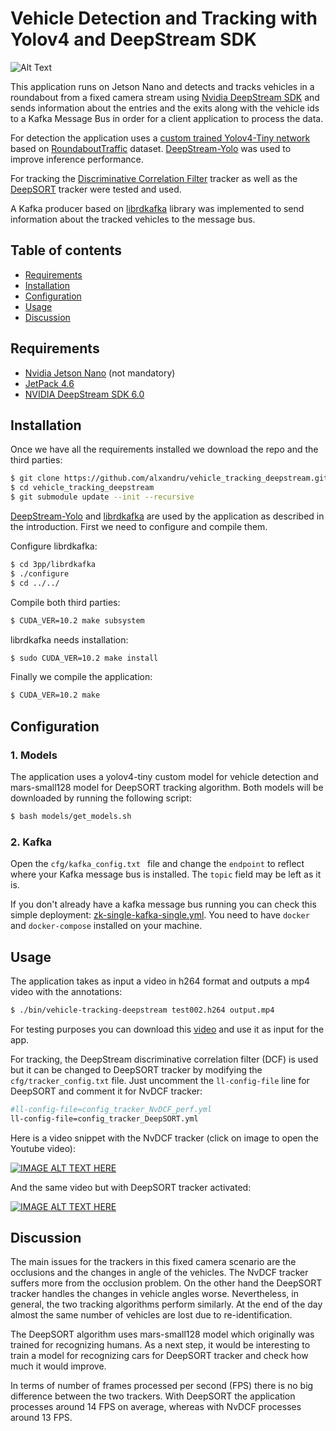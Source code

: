 # Vehicle Detection and Tracking with Yolov4 and DeepStream SDK

![Alt Text](https://media.giphy.com/media/B45c0SelzSWaY6OgnY/giphy.gif)

This application runs on Jetson Nano and detects and tracks vehicles in a roundabout from a fixed camera stream using [Nvidia DeepStream SDK](https://developer.nvidia.com/deepstream-sdk) and sends information about the entries and the exits along with the vehicle ids to a Kafka Message Bus in order for a client application to process the data.

For detection the application uses a [custom trained Yolov4-Tiny network](https://github.com/alxandru/yolov4_roundabout_traffic) based on [RoundaboutTraffic](https://github.com/alxandru/yolov4_roundabout_traffic/tree/main/data) dataset. [DeepStream-Yolo](https://github.com/marcoslucianops/DeepStream-Yolo) was used to improve inference performance.

For tracking the [Discriminative Correlation Filter](https://docs.nvidia.com/metropolis/deepstream/dev-guide/text/DS_plugin_gst-nvtracker.html#nvdcf-tracker) tracker as well as the [DeepSORT](https://docs.nvidia.com/metropolis/deepstream/dev-guide/text/DS_plugin_gst-nvtracker.html#deepsort-tracker-alpha) tracker were tested and used.

A Kafka producer based on [librdkafka](https://github.com/edenhill/librdkafka) library was implemented to send information about the tracked vehicles to the message bus.


## Table of contents

* [Requirements](#requirements)
* [Installation](#install)
* [Configuration](#config)
* [Usage](#usage)
* [Discussion](#discussion)


<a name="requirements"></a>

## Requirements

* [Nvidia Jetson Nano](https://developer.nvidia.com/embedded/learn/get-started-jetson-nano-devkit) (not mandatory)
* [JetPack 4.6](https://developer.nvidia.com/embedded/jetpack)
* [NVIDIA DeepStream SDK 6.0](https://developer.nvidia.com/deepstream-sdk)


<a name="install"></a>

## Installation


Once we have all the requirements installed we download the repo and the third parties:

```bash
$ git clone https://github.com/alxandru/vehicle_tracking_deepstream.git
$ cd vehicle_tracking_deepstream
$ git submodule update --init --recursive
```

[DeepStream-Yolo](https://github.com/marcoslucianops/DeepStream-Yolo) and [librdkafka](https://github.com/edenhill/librdkafka) are used by the application as described in the introduction. First we need to configure and compile them.


Configure librdkafka:

```bash
$ cd 3pp/librdkafka
$ ./configure
$ cd ../../
```

Compile both third parties:

```bash
$ CUDA_VER=10.2 make subsystem
```

librdkafka needs installation:

```bash
$ sudo CUDA_VER=10.2 make install
```

Finally we compile the application:

```bash
$ CUDA_VER=10.2 make
```

<a name="config"></a>

## Configuration

### 1. Models
The application uses a yolov4-tiny custom model for vehicle detection and mars-small128 model for DeepSORT tracking algorithm.
Both models will be downloaded by running the following script:

```bash
$ bash models/get_models.sh
```

### 2. Kafka
Open the `cfg/kafka_config.txt ` file and change the `endpoint` to reflect where your Kafka message bus is installed. The `topic` field may be left as it is.

If you don't already have a kafka message bus running you can check this simple deployment: [zk-single-kafka-single.yml](https://github.com/conduktor/kafka-stack-docker-compose/blob/master/zk-single-kafka-single.yml). You need to have `docker` and `docker-compose` installed on your machine.

<a name="usage"></a>

## Usage

The application takes as input a video in h264 format and outputs a mp4 video with the annotations:

```bash
$ ./bin/vehicle-tracking-deepstream test002.h264 output.mp4
```

For testing purposes you can download this [video](https://drive.google.com/file/d/1GnGOLN_1nlq1-yttD_uk_zJzgfr6vt8Q/view?usp=sharing) and use it as input for the app.

For tracking, the DeepStream discriminative correlation filter (DCF) is used but it can be changed to DeepSORT tracker by modifying the `cfg/tracker_config.txt` file. Just uncomment the `ll-config-file` line for DeepSORT and comment it for NvDCF tracker:

```bash
#ll-config-file=config_tracker_NvDCF_perf.yml
ll-config-file=config_tracker_DeepSORT.yml
```

Here is a video snippet with the NvDCF tracker (click on image to open the Youtube video):

[![IMAGE ALT TEXT HERE](https://img.youtube.com/vi/7yzgS53jE74/hqdefault.jpg)](https://www.youtube.com/watch?v=7yzgS53jE74)

And the same video but with DeepSORT tracker activated:

[![IMAGE ALT TEXT HERE](https://img.youtube.com/vi/dRvLdxYPX1k/hqdefault.jpg)](https://www.youtube.com/watch?v=dRvLdxYPX1k)

<a name="discussion"></a>

## Discussion


The main issues for the trackers in this fixed camera scenario are the occlusions and the changes in angle of the vehicles.
The NvDCF tracker suffers more from the occlusion problem. On the other hand the DeepSORT tracker handles the changes in vehicle angles worse.
Nevertheless, in general, the two tracking algorithms perform similarly. At the end of the day almost the same number of vehicles are lost due to re-identification.

The DeepSORT algorithm uses mars-small128 model which originally was trained for recognizing humans. As a next step, it would be interesting to train a model for recognizing cars for DeepSORT tracker and check how much it would improve.

In terms of number of frames processed per second (FPS) there is no big difference between the two trackers. With DeepSORT the application processes around 14 FPS on average, whereas with NvDCF processes around 13 FPS.